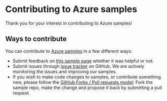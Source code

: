 # Contributing to Azure samples

Thank you for your interest in contributing to Azure samples!

## Ways to contribute

You can contribute to [Azure samples](https://github.com/Azure-Samples/acr-dotnet-manage-azure-container-registry) in a few different ways:

- Submit feedback on [this sample page](https://azure.microsoft.com/documentation/samples/acr-dotnet-manage-azure-container-registry/) whether it was helpful or not.  
- Submit issues through [issue tracker](https://github.com/Azure-Samples/acr-dotnet-manage-azure-container-registry/issues) on GitHub. We are actively monitoring the issues and improving our samples.
- If you wish to make code changes to samples, or contribute something new, please follow the [GitHub Forks / Pull requests model](https://help.github.com/articles/fork-a-repo/): Fork the sample repo, make the change and propose it back by submitting a pull request.